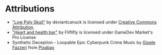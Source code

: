 # Attributions
- ["Low Poly Skull"](https://skfb.ly/W8yM) by deviantcanuck is licensed under [Creative Commons Attribution](http://creativecommons.org/licenses/by/4.0/).
- ["Heart and health bar"](https://www.gamedevmarket.net/asset/heart-and-health-bar) by Fliflifly is licensed under GameDev Market's Pro License
- Synthetic Deception - Loopable Epic Cyberpunk Crime Music by [Gioele Fazzeri](https://pixabay.com/users/gioelefazzeri-16466931/?utm_source=link-attribution&utm_medium=referral&utm_campaign=music&utm_content=157454) from [Pixabay](https://pixabay.com//?utm_source=link-attribution&utm_medium=referral&utm_campaign=music&utm_content=157454)
